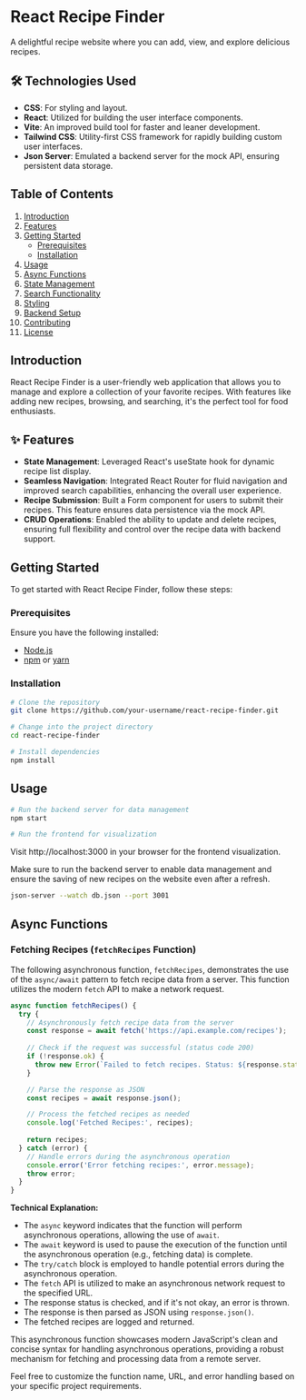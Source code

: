 # React Recipe Finder

A delightful recipe website where you can add, view, and explore delicious recipes.

## 🛠 Technologies Used

- **CSS**: For styling and layout.
- **React**: Utilized for building the user interface components.
- **Vite**: An improved build tool for faster and leaner development.
- **Tailwind CSS**: Utility-first CSS framework for rapidly building custom user interfaces.
- **Json Server**: Emulated a backend server for the mock API, ensuring persistent data storage.




## Table of Contents
1. [Introduction](#introduction)
2. [Features](#features)
3. [Getting Started](#getting-started)
   - [Prerequisites](#prerequisites)
   - [Installation](#installation)
4. [Usage](#usage)
5. [Async Functions](#async-functions)
6. [State Management](#state-management)
7. [Search Functionality](#search-functionality)
8. [Styling](#styling)
9. [Backend Setup](#backend-setup)
10. [Contributing](#contributing)
11. [License](#license)

## Introduction
React Recipe Finder is a user-friendly web application that allows you to manage and explore a collection of your favorite recipes. With features like adding new recipes, browsing, and searching, it's the perfect tool for food enthusiasts.

## ✨ Features

- **State Management**: Leveraged React's useState hook for dynamic recipe list display.
- **Seamless Navigation**: Integrated React Router for fluid navigation and improved search capabilities, enhancing the overall user experience.
- **Recipe Submission**: Built a Form component for users to submit their recipes. This feature ensures data persistence via the mock API.
- **CRUD Operations**: Enabled the ability to update and delete recipes, ensuring full flexibility and control over the recipe data with backend support.

## Getting Started
To get started with React Recipe Finder, follow these steps:

### Prerequisites
Ensure you have the following installed:
- [Node.js](https://nodejs.org/)
- [npm](https://www.npmjs.com/) or [yarn](https://yarnpkg.com/)

### Installation
```bash
# Clone the repository
git clone https://github.com/your-username/react-recipe-finder.git

# Change into the project directory
cd react-recipe-finder

# Install dependencies
npm install
```


## Usage
```bash
# Run the backend server for data management
npm start

# Run the frontend for visualization

```
Visit http://localhost:3000 in your browser for the frontend visualization.

Make sure to run the backend server to enable data management and ensure the saving of new recipes on the website even after a refresh.
```bash
json-server --watch db.json --port 3001
```

## Async Functions

### Fetching Recipes (`fetchRecipes` Function)

The following asynchronous function, `fetchRecipes`, demonstrates the use of the `async/await` pattern to fetch recipe data from a server. This function utilizes the modern `fetch` API to make a network request.

```javascript
async function fetchRecipes() {
  try {
    // Asynchronously fetch recipe data from the server
    const response = await fetch('https://api.example.com/recipes');
    
    // Check if the request was successful (status code 200)
    if (!response.ok) {
      throw new Error(`Failed to fetch recipes. Status: ${response.status}`);
    }

    // Parse the response as JSON
    const recipes = await response.json();

    // Process the fetched recipes as needed
    console.log('Fetched Recipes:', recipes);
    
    return recipes;
  } catch (error) {
    // Handle errors during the asynchronous operation
    console.error('Error fetching recipes:', error.message);
    throw error;
  }
}
```
**Technical Explanation:**

- The `async` keyword indicates that the function will perform asynchronous operations, allowing the use of `await`.
- The `await` keyword is used to pause the execution of the function until the asynchronous operation (e.g., fetching data) is complete.
- The `try/catch` block is employed to handle potential errors during the asynchronous operation.
- The `fetch` API is utilized to make an asynchronous network request to the specified URL.
- The response status is checked, and if it's not okay, an error is thrown.
- The response is then parsed as JSON using `response.json()`.
- The fetched recipes are logged and returned.

This asynchronous function showcases modern JavaScript's clean and concise syntax for handling asynchronous operations, providing a robust mechanism for fetching and processing data from a remote server.

Feel free to customize the function name, URL, and error handling based on your specific project requirements.
